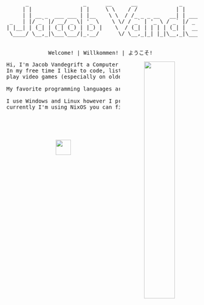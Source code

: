 <div align="center">
  <pre>
      _                 _      __      __             _                 _  __ _   
     | |               | |     \ \    / /            | |               (_)/ _| |  
     | | __ _  ___ ___ | |__    \ \  / /_ _ _ __   __| | ___  __ _ _ __ _| |_| |_ 
 _   | |/ _` |/ __/ _ \| '_ \    \ \/ / _` | '_ \ / _` |/ _ \/ _` | '__| |  _| __|
| |__| | (_| | (_| (_) | |_) |    \  / (_| | | | | (_| |  __/ (_| | |  | | | | |_ 
 \____/ \__,_|\___\___/|_.__/      \/ \__,_|_| |_|\__,_|\___|\__, |_|  |_|_|  \__|
                                                              __/ |               
                                                             |___/                
Welcome! | Willkommen! | ようこそ! </pre>
</div>

<div align="center">
  <a href="https://github.com/JacobVandegrift/JacobVandegrift">
    <img src="https://raw.githubusercontent.com/JacobVandegrift/JacobVandegrift/refs/heads/master/assets/anime_landscape.jpg" width="40%" align="right">
  </a>
<pre>
Hi, I'm Jacob Vandegrift a Computer Science Major studing at WTAMU!
In my free time I like to code, listen to music, watch anime, and
play video games (especially on older handheld consoles).<br/>
My favorite programming languages are C/C++, Zig, Rust, and Assembly.<br/>
I use Windows and Linux however I prefer to use Linux for most things
currently I'm using NixOS you can find my configuration files <a href="https://github.com/JacobVandegrift/NixOS">here</a>!
<br><br><br>
</pre>
</div>

<div align="center">
<img src="https://raw.githubusercontent.com/JacobVandegrift/JacobVandegrift/refs/heads/master/assets/kyubey.gif" height="40">
</div>

